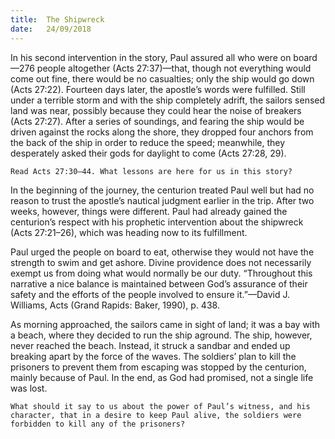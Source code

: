 ```yaml
---
title:  The Shipwreck
date:   24/09/2018
---
```


In his second intervention in the story, Paul assured all who were on board—276 people altogether (Acts 27:37)—that, though not everything would come out fine, there would be no casualties; only the ship would go down (Acts 27:22). Fourteen days later, the apostle’s words were fulfilled. Still under a terrible storm and with the ship completely adrift, the sailors sensed land was near, possibly because they could hear the noise of breakers (Acts 27:27). After a series of soundings, and fearing the ship would be driven against the rocks along the shore, they dropped four anchors from the back of the ship in order to reduce the speed; meanwhile, they desperately asked their gods for daylight to come (Acts 27:28, 29).

`Read Acts 27:30–44. What lessons are here for us in this story?`

In the beginning of the journey, the centurion treated Paul well but had no reason to trust the apostle’s nautical judgment earlier in the trip. After two weeks, however, things were different. Paul had already gained the centurion’s respect with his prophetic intervention about the shipwreck (Acts 27:21–26), which was heading now to its fulfillment.

Paul urged the people on board to eat, otherwise they would not have the strength to swim and get ashore. Divine providence does not necessarily exempt us from doing what would normally be our duty. “Throughout this narrative a nice balance is maintained between God’s assurance of their safety and the efforts of the people involved to ensure it.”—David J. Williams, Acts (Grand Rapids: Baker, 1990), p. 438. 

As morning approached, the sailors came in sight of land; it was a bay with a beach, where they decided to run the ship aground. The ship, however, never reached the beach. Instead, it struck a sandbar and ended up breaking apart by the force of the waves. The soldiers’ plan to kill the prisoners to prevent them from escaping was stopped by the centurion, mainly because of Paul. In the end, as God had promised, not a single life was lost. 

`What should it say to us about the power of Paul’s witness, and his character, that in a desire to keep Paul alive, the soldiers were forbidden to kill any of the prisoners?`
